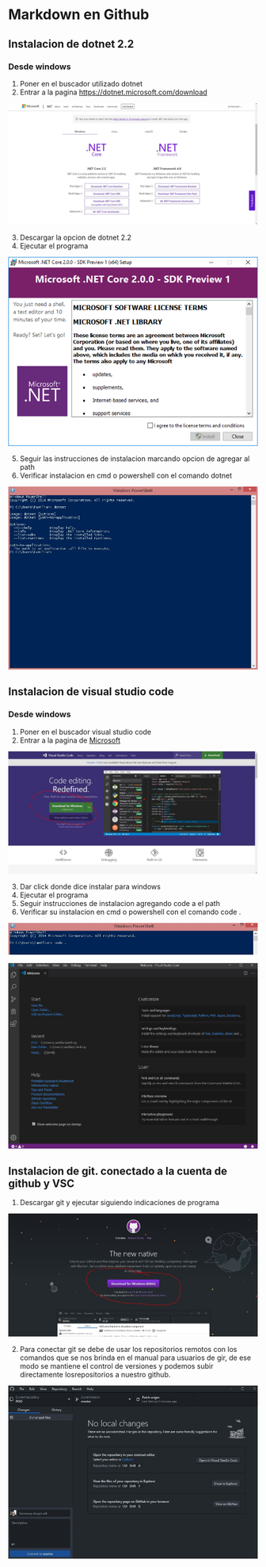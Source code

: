 # Markdown en Github

## Instalacion de dotnet 2.2

### Desde windows
1. Poner en el buscador utilizado dotnet
2. Entrar a la pagina https://dotnet.microsoft.com/download

![](../Imagenes/Dotnet1.JPG)

3. Descargar la opcion de dotnet 2.2 
4. Ejecutar el programa

![](../Imagenes/Dotnet3.jpg)

5. Seguir las instrucciones de instalacion marcando opcion de agregar al path
6. Verificar instalacion en cmd o powershell con el comando dotnet

![](../Imagenes/Dotnet2.JPG)

## Instalacion de visual studio code
 
### Desde windows
1. Poner en el buscador visual studio code
2. Entrar a la pagina de [Microsoft](https://code.visualstudio.com/)

![](../Imagenes/Code.JPG)

3. Dar click donde dice instalar para windows
4. Ejecutar el programa
5. Seguir instrucciones de instalacion agregando code a el path
6. Verificar su instalacion en cmd o powershell con el comando code .

![](../Imagenes/Code1.JPG)

![](../Imagenes/Code2.JPG)

## Instalacion de git. conectado a la cuenta de github y VSC

1. Descargar git y ejecutar siguiendo indicaciones de programa

![](../Imagenes/Github1.JPG)

2. Para conectar git se debe de usar los repositorios remotos con los comandos que se nos
    brinda en el manual para usuarios de gir, de ese modo se mantiene el control de versiones
    y podemos subir directamente losrepositorios a nuestro github.

![](../Imagenes/Github2.JPG)